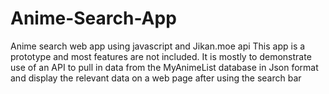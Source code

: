 # Anime-Search-App
Anime search web app using javascript and Jikan.moe api This app is a prototype and most features are not included. It is mostly to demonstrate use of an API to pull in data from the MyAnimeList database in Json format and display the relevant data on a web page after using the search bar
